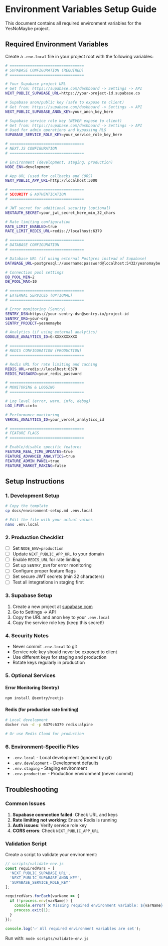 # Environment Variables Setup Guide

This document contains all required environment variables for the YesNoMaybe project.

## Required Environment Variables

Create a `.env.local` file in your project root with the following variables:

```bash
# =================================
# SUPABASE CONFIGURATION (REQUIRED)
# =================================

# Your Supabase project URL
# Get from: https://supabase.com/dashboard -> Settings -> API
NEXT_PUBLIC_SUPABASE_URL=https://your-project-id.supabase.co

# Supabase anon/public key (safe to expose to client)
# Get from: https://supabase.com/dashboard -> Settings -> API
NEXT_PUBLIC_SUPABASE_ANON_KEY=your_anon_key_here

# Supabase service role key (NEVER expose to client)
# Get from: https://supabase.com/dashboard -> Settings -> API
# Used for admin operations and bypassing RLS
SUPABASE_SERVICE_ROLE_KEY=your_service_role_key_here

# =================================
# NEXT.JS CONFIGURATION
# =================================

# Environment (development, staging, production)
NODE_ENV=development

# App URL (used for callbacks and CORS)
NEXT_PUBLIC_APP_URL=http://localhost:3000

# =================================
# SECURITY & AUTHENTICATION
# =================================

# JWT secret for additional security (optional)
NEXTAUTH_SECRET=your_jwt_secret_here_min_32_chars

# Rate limiting configuration
RATE_LIMIT_ENABLED=true
RATE_LIMIT_REDIS_URL=redis://localhost:6379

# =================================
# DATABASE CONFIGURATION
# =================================

# Database URL (if using external Postgres instead of Supabase)
DATABASE_URL=postgresql://username:password@localhost:5432/yesnomaybe

# Connection pool settings
DB_POOL_MIN=2
DB_POOL_MAX=10

# =================================
# EXTERNAL SERVICES (OPTIONAL)
# =================================

# Error monitoring (Sentry)
SENTRY_DSN=https://your-sentry-dsn@sentry.io/project-id
SENTRY_ORG=your-org
SENTRY_PROJECT=yesnomaybe

# Analytics (if using external analytics)
GOOGLE_ANALYTICS_ID=G-XXXXXXXXXX

# =================================
# REDIS CONFIGURATION (PRODUCTION)
# =================================

# Redis URL for rate limiting and caching
REDIS_URL=redis://localhost:6379
REDIS_PASSWORD=your_redis_password

# =================================
# MONITORING & LOGGING
# =================================

# Log level (error, warn, info, debug)
LOG_LEVEL=info

# Performance monitoring
VERCEL_ANALYTICS_ID=your_vercel_analytics_id

# =================================
# FEATURE FLAGS
# =================================

# Enable/disable specific features
FEATURE_REAL_TIME_UPDATES=true
FEATURE_ADVANCED_ANALYTICS=true
FEATURE_ADMIN_PANEL=true
FEATURE_MARKET_MAKING=false
```

## Setup Instructions

### 1. Development Setup
```bash
# Copy the template
cp docs/environment-setup.md .env.local

# Edit the file with your actual values
nano .env.local
```

### 2. Production Checklist
- [ ] Set `NODE_ENV=production`
- [ ] Update `NEXT_PUBLIC_APP_URL` to your domain
- [ ] Enable `REDIS_URL` for rate limiting
- [ ] Set up `SENTRY_DSN` for error monitoring
- [ ] Configure proper feature flags
- [ ] Set secure JWT secrets (min 32 characters)
- [ ] Test all integrations in staging first

### 3. Supabase Setup
1. Create a new project at [supabase.com](https://supabase.com)
2. Go to Settings → API
3. Copy the URL and anon key to your `.env.local`
4. Copy the service role key (keep this secret!)

### 4. Security Notes
- Never commit `.env.local` to git
- Service role key should never be exposed to client
- Use different keys for staging and production
- Rotate keys regularly in production

### 5. Optional Services

#### Error Monitoring (Sentry)
```bash
npm install @sentry/nextjs
```

#### Redis (for production rate limiting)
```bash
# Local development
docker run -d -p 6379:6379 redis:alpine

# Or use Redis Cloud for production
```

### 6. Environment-Specific Files
- `.env.local` - Local development (ignored by git)
- `.env.development` - Development defaults
- `.env.staging` - Staging environment
- `.env.production` - Production environment (never commit)

## Troubleshooting

### Common Issues
1. **Supabase connection failed**: Check URL and keys
2. **Rate limiting not working**: Ensure Redis is running
3. **Auth issues**: Verify service role key
4. **CORS errors**: Check `NEXT_PUBLIC_APP_URL`

### Validation Script
Create a script to validate your environment:

```javascript
// scripts/validate-env.js
const requiredVars = [
  'NEXT_PUBLIC_SUPABASE_URL',
  'NEXT_PUBLIC_SUPABASE_ANON_KEY',
  'SUPABASE_SERVICE_ROLE_KEY'
];

requiredVars.forEach(varName => {
  if (!process.env[varName]) {
    console.error(`❌ Missing required environment variable: ${varName}`);
    process.exit(1);
  }
});

console.log('✅ All required environment variables are set');
```

Run with: `node scripts/validate-env.js` 